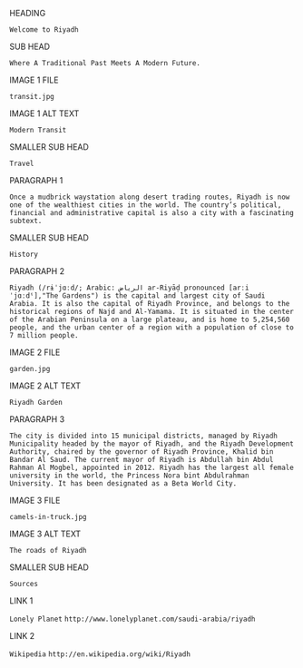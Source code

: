 HEADING

`Welcome to Riyadh`

SUB HEAD

`Where A Traditional Past Meets A Modern Future.`

IMAGE 1 FILE

`transit.jpg`

IMAGE 1 ALT TEXT

`Modern Transit`

SMALLER SUB HEAD


`Travel`

PARAGRAPH 1

`Once a mudbrick waystation along desert trading routes, Riyadh is now one of the wealthiest cities in the world. The country’s political, financial and administrative capital is also a city with a fascinating subtext.`

SMALLER SUB HEAD

`History`

PARAGRAPH 2

`Riyadh (/rɨˈjɑːd/; Arabic: الرياض‎ ar-Riyāḍ pronounced [arːiˈjɑːdˤ],"The Gardens") is the capital and largest city of Saudi Arabia. It is also the capital of Riyadh Province, and belongs to the historical regions of Najd and Al-Yamama. It is situated in the center of the Arabian Peninsula on a large plateau, and is home to 5,254,560 people, and the urban center of a region with a population of close to 7 million people.`

IMAGE 2 FILE

`garden.jpg`

IMAGE 2 ALT TEXT

`Riyadh Garden`

PARAGRAPH 3

`The city is divided into 15 municipal districts, managed by Riyadh Municipality headed by the mayor of Riyadh, and the Riyadh Development Authority, chaired by the governor of Riyadh Province, Khalid bin Bandar Al Saud. The current mayor of Riyadh is Abdullah bin Abdul Rahman Al Mogbel, appointed in 2012. Riyadh has the largest all female university in the world, the Princess Nora bint Abdulrahman University. It has been designated as a Beta World City.`

IMAGE 3 FILE

`camels-in-truck.jpg`

IMAGE 3 ALT TEXT

`The roads of Riyadh`

SMALLER SUB HEAD

`Sources`

LINK 1

`Lonely Planet`
`http://www.lonelyplanet.com/saudi-arabia/riyadh`

LINK 2

`Wikipedia`
`http://en.wikipedia.org/wiki/Riyadh`

